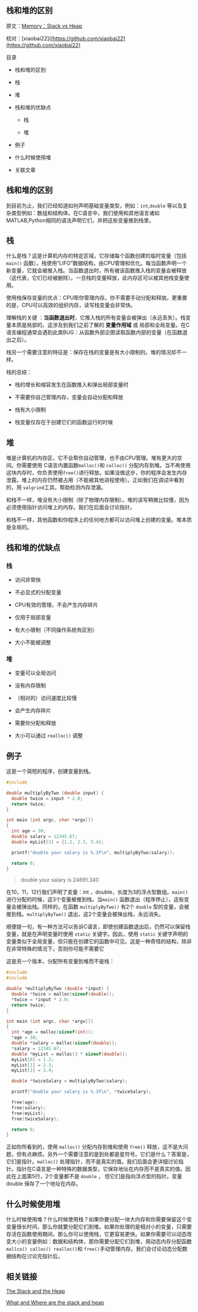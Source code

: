 ## 栈和堆的区别

原文：[Memory：Stack vs Heap]([https://www.gribblelab.org/CBootCamp/7_Memory_Stack_vs_Heap.html](https://www.gribblelab.org/CBootCamp/7_Memory_Stack_vs_Heap.html))

校对：[xiaobai22]([https://github.com/xiaobai22](https://github.com/xiaobai22)

目录

-   栈和堆的区别
    
-   栈
    
-   堆
    
-   栈和堆的优缺点
    
    -   栈
        
    -   堆
        
-   例子
    
-   什么时候使用堆
    
-   关联文章
    

## 栈和堆的区别

到目前为止，我们已经知道如何声明基础变量类型，例如：`int`,`double` 等以及复杂类型例如：数组和结构体。在C语言中，我们使用和其他语言诸如MATLAB,Python相同的语法声明它们，并把这些变量推到栈里。

## 栈

什么是栈？这是计算机内存的特定区域，它存储每个函数创建的临时变量（包括`main()` 函数）。栈使用“LIFO”数据结构，由CPU管理和优化。每当函数声明一个新变量，它就会被推入栈。当函数退出时，所有被该函数推入栈的变量会被释放（这代表，它们已经被删除）。一旦栈的变量释放，此内存区可以被其他栈变量使用。

使用栈保存变量的优点：CPU帮你管理内存。你不需要手动分配和释放。更重要的是，CPU可以高效的组织内存，读写栈变量会非常快。

理解栈的关键 ：**当函数退出时**，它推入栈的所有变量会被弹出（永远丢失）。栈变量本质是局部的。这涉及到我们之前了解的 **变量作用域** 或 局部和全局变量。在C语言编程通常会遇到此类BUG：从函数外部企图读取函数内部的变量（在函数退出之后）。

栈另一个需要注意的特征是：保存在栈的变量是有大小限制的。堆的情况却不一样。

栈的总结：

-   栈的增长和缩容发生在函数推入和弹出局部变量时
    
-   不需要你自己管理内存，变量会自动分配和释放
    
-   栈有大小限制
    
-   栈变量仅存在于创建它们的函数运行的时候
    

## 堆

堆是计算机的内存区，它不会帮你自动管理，也不由CPU管理。堆有更大的空间。你需要使用 C语言内置函数`malloc()`和 `calloc()` 分配内存到堆。当不再使用这块内存时，你负责使用`free()`进行释放。如果没做这步，你的程序会发生内存泄露。堆上的内存仍然被占用（不能被其他进程使用）。正如我们在调试中看到的，用 `valgrind`工具，帮助检测内存泄漏。

和栈不一样，堆没有大小限制（除了物理内存限制）。堆的读写稍微比较慢，因为必须使用指针访问堆上的内存。我们在后面会讨论指针。

和栈不一样，其他函数和你程序上的任何地方都可以访问堆上创建的变量。堆本质是全局的。

## 栈和堆的优缺点

### 栈

-   访问非常快
    
-   不必显式的分配变量
    
-   CPU有效的管理，不会产生内存碎片
    
-   仅用于局部变量
    
-   有大小限制（不同操作系统有区别）
    
-   大小不能被调整
    

### 堆

-   变量可以全局访问
    
-   没有内存限制
    
-   （相对的）访问速度比较慢
    
-   会产生内存碎片
    
-   需要你分配和释放
    
-   大小可以通过 `realloc()` 调整
    

## 例子

这是一个简短的程序，创建变量到栈。

```c
#include 

double multiplyByTwo (double input) {
  double twice = input * 2.0;
  return twice;
}

int main (int argc, char *argv[])
{
  int age = 30;
  double salary = 12345.67;
  double myList[3] = {1.2, 2.3, 3.4};

  printf("double your salary is %.3f\n", multiplyByTwo(salary));

  return 0;
}
```

> double your salary is 24691.340

在10，11，12行我们声明了变量：int ，double，长度为3的浮点型数组。`main()` 进行分配的时候，这3个变量被推到栈。当`main()` 函数退出（程序停止），这些变量会被弹出栈。同样的，在函数 `multiplyByTwo()` 有2个 `double` 型的变量，会被推到栈。`multiplyByTwo()` 退出，这2个变量会被弹出栈，永远消失。

顺便提一句，有一种方法可以告诉C语言，即使创建函数退出后，仍然可以保留栈变量，就是在声明变量时使用 `static` 关键字。因此，使用 `static` 关键字声明的变量类似于全局变量，但只能在创建它的函数中可见。这是一种奇怪的结构，除非在非常特殊的情况下，否则你可能不需要它

这是另一个版本，分配所有变量到堆而不是栈：

```c
#include 
#include 

double *multiplyByTwo (double *input) {
  double *twice = malloc(sizeof(double));
  *twice = *input * 2.0;
  return twice;
}

int main (int argc, char *argv[])
{
  int *age = malloc(sizeof(int));
  *age = 30;
  double *salary = malloc(sizeof(double));
  *salary = 12345.67;
  double *myList = malloc(3 * sizeof(double));
  myList[0] = 1.2;
  myList[1] = 2.3;
  myList[2] = 3.4;

  double *twiceSalary = multiplyByTwo(salary);

  printf("double your salary is %.3f\n", *twiceSalary);

  free(age);
  free(salary);
  free(myList);
  free(twiceSalary);

  return 0;
}
```

正如你所看到的，使用 `malloc()` 分配内存到堆和使用 `free()` 释放，这不是大问题，但有点麻烦。另外一个需要注意的是到处都是星符号。它们是什么？答案是，它们是指针。`malloc()` 处理指针，而不是真实的值。我们后面会更详细讨论指针。指针在C语言是一种特殊的数据类型，它保存地址在内存而不是真实的值。因此在上面第5行，2个变量都不是 `double` ， 但它们是指向浮点型的指针。变量double 保存了一个地址在内存。

## 什么时候使用堆

什么时候使用堆？什么时候使用栈？如果你要分配一块大内存和你需要保留这个变变量很长时间，那么你就要分配它们到堆。如果你处理的是相对小的变量，只需要存活在函数使用期间，那么你可以使用栈，它更容易更快。如果你需要可以动态改变大小的变量例如：数据和结构体，那你需要分配它们到堆，用动态内存分配函数 `mallco() calloc() realloc()`和 `free()`手动管理内存。我们会讨论动态分配数据结构在讨论完指针后。

## 相关链接

[The Stack and the Heap](http://www.learncpp.com/cpp-tutorial/79-the-stack-and-the-heap/%5D)

[What and Where are the stack and heap](https://stackoverflow.com/questions/79923/what-and-where-are-the-stack-and-heap)
